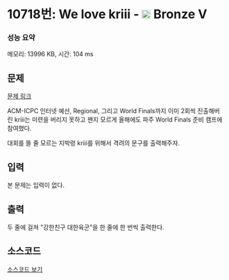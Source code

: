 # 10718번: We love kriii - <img src="https://static.solved.ac/tier_small/1.svg" style="height:20px" /> Bronze V

<!-- performance -->
### 성능 요약
메모리: 13996 KB, 시간: 104 ms
<!-- end -->

## 문제

[문제 링크](https://boj.kr/10718)

<p>ACM-ICPC 인터넷 예선, Regional, 그리고 World Finals까지&nbsp;이미 2회씩&nbsp;진출해버린&nbsp;kriii는 미련을 버리지 못하고&nbsp;왠지 모르게 올해에도 파주 World Finals 준비 캠프에 참여했다.</p>

<p>대회를 뜰 줄 모르는 지박령 kriii를 위해서 격려의 문구를 출력해주자.</p>

## 입력

<p>본 문제는 입력이 없다.</p>

## 출력

<p>두 줄에 걸쳐 "강한친구 대한육군"을 한 줄에 한 번씩 출력한다.</p>

## 소스코드

[소스코드 보기](Main.java)